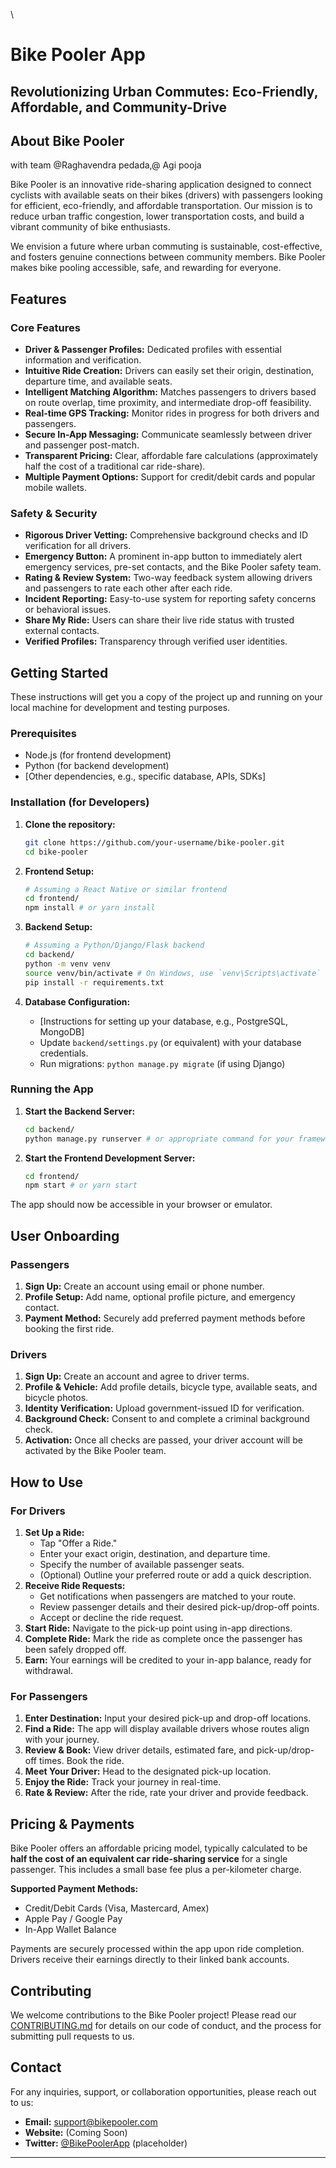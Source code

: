 \

# Bike Pooler App

## Revolutionizing Urban Commutes: Eco-Friendly, Affordable, and Community-Drive

## About Bike Pooler
with team @Raghavendra pedada,@ Agi pooja

Bike Pooler is an innovative ride-sharing application designed to connect cyclists with available seats on their bikes (drivers) with passengers looking for efficient, eco-friendly, and affordable transportation. Our mission is to reduce urban traffic congestion, lower transportation costs, and build a vibrant community of bike enthusiasts.

We envision a future where urban commuting is sustainable, cost-effective, and fosters genuine connections between community members. Bike Pooler makes bike pooling accessible, safe, and rewarding for everyone.

## Features

### Core Features

*   **Driver & Passenger Profiles:** Dedicated profiles with essential information and verification.
*   **Intuitive Ride Creation:** Drivers can easily set their origin, destination, departure time, and available seats.
*   **Intelligent Matching Algorithm:** Matches passengers to drivers based on route overlap, time proximity, and intermediate drop-off feasibility.
*   **Real-time GPS Tracking:** Monitor rides in progress for both drivers and passengers.
*   **Secure In-App Messaging:** Communicate seamlessly between driver and passenger post-match.
*   **Transparent Pricing:** Clear, affordable fare calculations (approximately half the cost of a traditional car ride-share).
*   **Multiple Payment Options:** Support for credit/debit cards and popular mobile wallets.

### Safety & Security

*   **Rigorous Driver Vetting:** Comprehensive background checks and ID verification for all drivers.
*   **Emergency Button:** A prominent in-app button to immediately alert emergency services, pre-set contacts, and the Bike Pooler safety team.
*   **Rating & Review System:** Two-way feedback system allowing drivers and passengers to rate each other after each ride.
*   **Incident Reporting:** Easy-to-use system for reporting safety concerns or behavioral issues.
*   **Share My Ride:** Users can share their live ride status with trusted external contacts.
*   **Verified Profiles:** Transparency through verified user identities.

## Getting Started

These instructions will get you a copy of the project up and running on your local machine for development and testing purposes.

### Prerequisites

*   Node.js (for frontend development)
*   Python (for backend development)
*   [Other dependencies, e.g., specific database, APIs, SDKs]

### Installation (for Developers)

1.  **Clone the repository:**
    ```bash
    git clone https://github.com/your-username/bike-pooler.git
    cd bike-pooler
    ```

2.  **Frontend Setup:**
    ```bash
    # Assuming a React Native or similar frontend
    cd frontend/
    npm install # or yarn install
    ```

3.  **Backend Setup:**
    ```bash
    # Assuming a Python/Django/Flask backend
    cd backend/
    python -m venv venv
    source venv/bin/activate # On Windows, use `venv\Scripts\activate`
    pip install -r requirements.txt
    ```

4.  **Database Configuration:**
    *   [Instructions for setting up your database, e.g., PostgreSQL, MongoDB]
    *   Update `backend/settings.py` (or equivalent) with your database credentials.
    *   Run migrations: `python manage.py migrate` (if using Django)

### Running the App

1.  **Start the Backend Server:**
    ```bash
    cd backend/
    python manage.py runserver # or appropriate command for your framework
    ```

2.  **Start the Frontend Development Server:**
    ```bash
    cd frontend/
    npm start # or yarn start
    ```

The app should now be accessible in your browser or emulator.

## User Onboarding

### Passengers

1.  **Sign Up:** Create an account using email or phone number.
2.  **Profile Setup:** Add name, optional profile picture, and emergency contact.
3.  **Payment Method:** Securely add preferred payment methods before booking the first ride.

### Drivers

1.  **Sign Up:** Create an account and agree to driver terms.
2.  **Profile & Vehicle:** Add profile details, bicycle type, available seats, and bicycle photos.
3.  **Identity Verification:** Upload government-issued ID for verification.
4.  **Background Check:** Consent to and complete a criminal background check.
5.  **Activation:** Once all checks are passed, your driver account will be activated by the Bike Pooler team.

## How to Use

### For Drivers

1.  **Set Up a Ride:**
    *   Tap "Offer a Ride."
    *   Enter your exact origin, destination, and departure time.
    *   Specify the number of available passenger seats.
    *   (Optional) Outline your preferred route or add a quick description.
2.  **Receive Ride Requests:**
    *   Get notifications when passengers are matched to your route.
    *   Review passenger details and their desired pick-up/drop-off points.
    *   Accept or decline the ride request.
3.  **Start Ride:** Navigate to the pick-up point using in-app directions.
4.  **Complete Ride:** Mark the ride as complete once the passenger has been safely dropped off.
5.  **Earn:** Your earnings will be credited to your in-app balance, ready for withdrawal.

### For Passengers

1.  **Enter Destination:** Input your desired pick-up and drop-off locations.
2.  **Find a Ride:** The app will display available drivers whose routes align with your journey.
3.  **Review & Book:** View driver details, estimated fare, and pick-up/drop-off times. Book the ride.
4.  **Meet Your Driver:** Head to the designated pick-up location.
5.  **Enjoy the Ride:** Track your journey in real-time.
6.  **Rate & Review:** After the ride, rate your driver and provide feedback.

## Pricing & Payments

Bike Pooler offers an affordable pricing model, typically calculated to be **half the cost of an equivalent car ride-sharing service** for a single passenger. This includes a small base fee plus a per-kilometer charge.

**Supported Payment Methods:**
*   Credit/Debit Cards (Visa, Mastercard, Amex)
*   Apple Pay / Google Pay
*   In-App Wallet Balance

Payments are securely processed within the app upon ride completion. Drivers receive their earnings directly to their linked bank accounts.

## Contributing

We welcome contributions to the Bike Pooler project! Please read our [CONTRIBUTING.md](CONTRIBUTING.md) for details on our code of conduct, and the process for submitting pull requests to us.


## Contact

For any inquiries, support, or collaboration opportunities, please reach out to us:

*   **Email:** support@bikepooler.com
*   **Website:** (Coming Soon)
*   **Twitter:** [@BikePoolerApp](https://twitter.com/BikePoolerApp) (placeholder)

---

